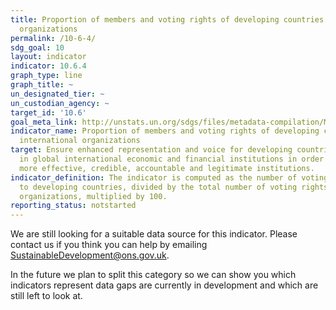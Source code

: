 ```yaml
---
title: Proportion of members and voting rights of developing countries in international
  organizations
permalink: /10-6-4/
sdg_goal: 10
layout: indicator
indicator: 10.6.4
graph_type: line
graph_title: ~
un_designated_tier: ~
un_custodian_agency: ~
target_id: '10.6'
goal_meta_link: http://unstats.un.org/sdgs/files/metadata-compilation/Metadata-Goal-10.pdf
indicator_name: Proportion of members and voting rights of developing countries in
  international organizations
target: Ensure enhanced representation and voice for developing countries in decision-making
  in global international economic and financial institutions in order to deliver
  more effective, credible, accountable and legitimate institutions.
indicator_definition: The indicator is computed as the number of voting rights allocated
  to developing countries, divided by the total number of voting rights in international
  organizations, multiplied by 100.
reporting_status: notstarted
---
```


We are still looking for a suitable data source for this indicator. Please contact us if you think you can help by emailing <a href="mailto:SustainableDevelopment@ons.gov.uk">SustainableDevelopment@ons.gov.uk</a>.

In the future we plan to split this category so we can show you which indicators represent data gaps are currently in development and which are still left to look at.
